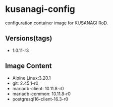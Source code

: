 # kusanagi-config

configuration container image for KUSANAGI RoD.

## Versions(tags)
- 1.0.11-r3

## Image Content
- Alpine Linux:3.20.1
- git: 2.45.1-r0
- mariadb-client: 10.11.8-r0
- mariadb-common: 10.11.8-r0
- postgresql16-client-16.3-r0

